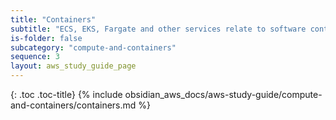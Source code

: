 ```yaml
---
title: "Containers"
subtitle: "ECS, EKS, Fargate and other services relate to software containerization"
is-folder: false
subcategory: "compute-and-containers"
sequence: 3
layout: aws_study_guide_page
---
```


{: .toc .toc-title}
{% include obsidian_aws_docs/aws-study-guide/compute-and-containers/containers.md %}

